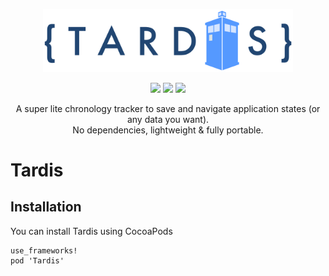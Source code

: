 <p align="center" >
  <img src="https://github.com/aSlug/Tardis/blob/master/tardis_logo.png" width=400px alt="Tardis" title="Tardis">
</p>

<p align="center">
  <img src="https://img.shields.io/cocoapods/v/Tardis"/>
  <a href="https://github.com/aSlug/Tardis/blob/master/LICENSE"><img src="https://img.shields.io/github/license/aSlug/Tardis"/></a>
  <a href="https://img.shields.io/badge/PRs-welcome-brightgreen.svg?style=shields"><img src="https://img.shields.io/badge/PRs-welcome-brightgreen.svg?style=shields"/></a>
</p>

<p align="center" >
  A super lite chronology tracker to save and navigate application states (or any data you want).<br/>
  No dependencies, lightweight & fully portable.
<p/>

# Tardis

## Installation
You can install Tardis using CocoaPods

    use_frameworks!
    pod 'Tardis'
